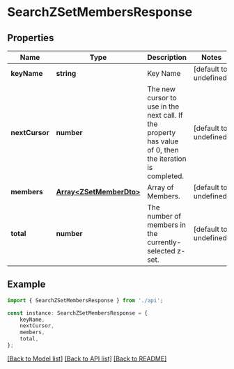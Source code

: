 # SearchZSetMembersResponse


## Properties

Name | Type | Description | Notes
------------ | ------------- | ------------- | -------------
**keyName** | **string** | Key Name | [default to undefined]
**nextCursor** | **number** | The new cursor to use in the next call. If the property has value of 0, then the iteration is completed. | [default to undefined]
**members** | [**Array&lt;ZSetMemberDto&gt;**](ZSetMemberDto.md) | Array of Members. | [default to undefined]
**total** | **number** | The number of members in the currently-selected z-set. | [default to undefined]

## Example

```typescript
import { SearchZSetMembersResponse } from './api';

const instance: SearchZSetMembersResponse = {
    keyName,
    nextCursor,
    members,
    total,
};
```

[[Back to Model list]](../README.md#documentation-for-models) [[Back to API list]](../README.md#documentation-for-api-endpoints) [[Back to README]](../README.md)
